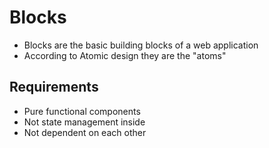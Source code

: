 # Blocks

- Blocks are the basic building blocks of a web application
- According to Atomic design they are the "atoms"

## Requirements

- Pure functional components
- Not state management inside
- Not dependent on each other
